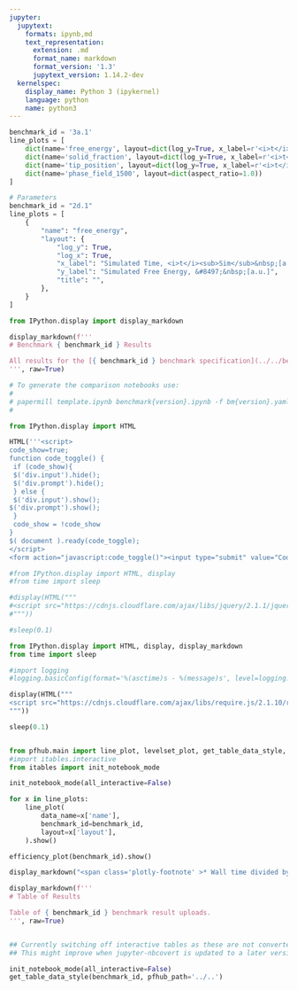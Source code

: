```yaml
---
jupyter:
  jupytext:
    formats: ipynb,md
    text_representation:
      extension: .md
      format_name: markdown
      format_version: '1.3'
      jupytext_version: 1.14.2-dev
  kernelspec:
    display_name: Python 3 (ipykernel)
    language: python
    name: python3
---
```


```python papermill={"duration": 0.014968, "end_time": "2023-03-07T17:19:31.310776", "exception": false, "start_time": "2023-03-07T17:19:31.295808", "status": "completed"} tags=["parameters"]
benchmark_id = '3a.1'
line_plots = [
    dict(name='free_energy', layout=dict(log_y=True, x_label=r'<i>t</i>', y_label=r'&#8497;', range_y=[1.8e6, 2.4e6], title="Free Energy v Time")),
    dict(name='solid_fraction', layout=dict(log_y=True, x_label=r'<i>t</i>')),
    dict(name='tip_position', layout=dict(log_y=True, x_label=r'<i>t</i>')),
    dict(name='phase_field_1500', layout=dict(aspect_ratio=1.0))
]
```

```python papermill={"duration": 0.008091, "end_time": "2023-03-07T17:19:31.321144", "exception": false, "start_time": "2023-03-07T17:19:31.313053", "status": "completed"} tags=["injected-parameters"]
# Parameters
benchmark_id = "2d.1"
line_plots = [
    {
        "name": "free_energy",
        "layout": {
            "log_y": True,
            "log_x": True,
            "x_label": "Simulated Time, <i>t</i><sub>Sim</sub>&nbsp;[a.u.]",
            "y_label": "Simulated Free Energy, &#8497;&nbsp;[a.u.]",
            "title": "",
        },
    }
]

```

```python papermill={"duration": 0.009198, "end_time": "2023-03-07T17:19:31.332403", "exception": false, "start_time": "2023-03-07T17:19:31.323205", "status": "completed"} tags=[]
from IPython.display import display_markdown

display_markdown(f'''
# Benchmark { benchmark_id } Results

All results for the [{ benchmark_id } benchmark specification](../../benchmarks/benchmark{ benchmark_id }.ipynb/).
''', raw=True)
```

```python papermill={"duration": 0.007369, "end_time": "2023-03-07T17:19:31.342145", "exception": false, "start_time": "2023-03-07T17:19:31.334776", "status": "completed"} tags=[]
# To generate the comparison notebooks use:
# 
# papermill template.ipynb benchmark{version}.ipynb -f bm{version}.yaml
#
```

```python papermill={"duration": 0.013009, "end_time": "2023-03-07T17:19:31.357406", "exception": false, "start_time": "2023-03-07T17:19:31.344397", "status": "completed"} tags=[]
from IPython.display import HTML

HTML('''<script>
code_show=true; 
function code_toggle() {
 if (code_show){
 $('div.input').hide();
 $('div.prompt').hide();
 } else {
 $('div.input').show();
$('div.prompt').show();
 }
 code_show = !code_show
} 
$( document ).ready(code_toggle);
</script>
<form action="javascript:code_toggle()"><input type="submit" value="Code Toggle"></form>''')
```

```python papermill={"duration": 0.624819, "end_time": "2023-03-07T17:19:31.984322", "exception": false, "start_time": "2023-03-07T17:19:31.359503", "status": "completed"} tags=[]
#from IPython.display import HTML, display
#from time import sleep

#display(HTML("""
#<script src="https://cdnjs.cloudflare.com/ajax/libs/jquery/2.1.1/jquery.min.js"></script>
#"""))

#sleep(0.1)

from IPython.display import HTML, display, display_markdown
from time import sleep

#import logging
#logging.basicConfig(format='%(asctime)s - %(message)s', level=logging.DEBUG)

display(HTML("""
<script src="https://cdnjs.cloudflare.com/ajax/libs/require.js/2.1.10/require.min.js"></script>
"""))

sleep(0.1)


from pfhub.main import line_plot, levelset_plot, get_table_data_style, plot_order_of_accuracy, get_result_data, efficiency_plot
#import itables.interactive
from itables import init_notebook_mode

init_notebook_mode(all_interactive=False)
```

```python papermill={"duration": 2.927544, "end_time": "2023-03-07T17:19:34.914164", "exception": false, "start_time": "2023-03-07T17:19:31.986620", "status": "completed"} tags=[]
for x in line_plots:
    line_plot(
        data_name=x['name'],
        benchmark_id=benchmark_id,
        layout=x['layout'],
    ).show()
```

```python papermill={"duration": 1.839382, "end_time": "2023-03-07T17:19:36.854384", "exception": false, "start_time": "2023-03-07T17:19:35.015002", "status": "completed"} tags=[]
efficiency_plot(benchmark_id).show()

display_markdown("<span class='plotly-footnote' >* Wall time divided by the total simulated time.</span>", raw=True)

```

```python papermill={"duration": 0.108467, "end_time": "2023-03-07T17:19:37.063101", "exception": false, "start_time": "2023-03-07T17:19:36.954634", "status": "completed"} tags=[]
display_markdown(f'''
# Table of Results

Table of { benchmark_id } benchmark result uploads.
''', raw=True)
```

```python papermill={"duration": 0.097551, "end_time": "2023-03-07T17:19:37.258756", "exception": false, "start_time": "2023-03-07T17:19:37.161205", "status": "completed"} tags=[]

```

```python papermill={"duration": 0.964447, "end_time": "2023-03-07T17:19:38.321024", "exception": false, "start_time": "2023-03-07T17:19:37.356577", "status": "completed"} tags=[]
## Currently switching off interactive tables as these are not converted to HTML properly.
## This might improve when jupyter-nbcovert is updated to a later version.

init_notebook_mode(all_interactive=False)
get_table_data_style(benchmark_id, pfhub_path='../..')
```

```python papermill={"duration": 0.094419, "end_time": "2023-03-07T17:19:38.512113", "exception": false, "start_time": "2023-03-07T17:19:38.417694", "status": "completed"} tags=[]

```
